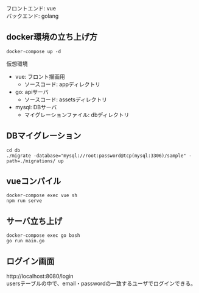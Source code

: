 フロントエンド: vue  
バックエンド: golang

## docker環境の立ち上げ方
```
docker-compose up -d
```

仮想環境  
+ vue: フロント描画用  
  + ソースコード: appディレクトリ  
+ go: apiサーバ  
  + ソースコード: assetsディレクトリ  
+ mysql: DBサーバ  
  + マイグレーションファイル: dbディレクトリ 

## DBマイグレーション
```
cd db
./migrate -database="mysql://root:password@tcp(mysql:3306)/sample" -path=./migrations/ up
```
## vueコンパイル
```
docker-compose exec vue sh
npm run serve
```
## サーバ立ち上げ
```
docker-compose exec go bash
go run main.go
```

## ログイン画面  
http://localhost:8080/login  
usersテーブルの中で、email・passwordの一致するユーザでログインできる。
